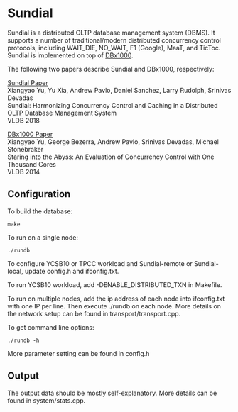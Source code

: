 Sundial
=======

Sundial is a distributed OLTP database management system (DBMS). It supports a number of traditional/modern distributed concurrency control protocols, including WAIT_DIE, NO_WAIT, F1 (Google), MaaT, and TicToc. Sundial is implemented on top of [DBx1000](https://github.com/yxymit/DBx1000). 

The following two papers describe Sundial and DBx1000, respectively: 

[Sundial Paper](http://xiangyaoyu.net/pubs/sundial.pdf)  
Xiangyao Yu, Yu Xia, Andrew Pavlo, Daniel Sanchez, Larry Rudolph, Srinivas Devadas  
Sundial: Harmonizing Concurrency Control and Caching in a Distributed OLTP Database Management System  
VLDB 2018
    
[DBx1000 Paper](http://www.vldb.org/pvldb/vol8/p209-yu.pdf)  
Xiangyao Yu, George Bezerra, Andrew Pavlo, Srinivas Devadas, Michael Stonebraker  
Staring into the Abyss: An Evaluation of Concurrency Control with One Thousand Cores  
VLDB 2014

Configuration
-------------

To build the database:

    make

To run on a single node:

    ./rundb

To configure YCSB10 or TPCC workload and Sundial-remote or Sundial-local, update config.h and ifconfig.txt.

To run YCSB10 workload, add -DENABLE_DISTRIBUTED_TXN in Makefile.

To run on multiple nodes, add the ip address of each node into ifconfig.txt with one IP per line. Then execute ./rundb on each node. More details on the network setup can be found in transport/transport.cpp.

To get command line options:

    ./rundb -h

More parameter setting can be found in config.h

Output 
------

The output data should be mostly self-explanatory. More details can be found in system/stats.cpp.

